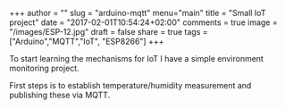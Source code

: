 +++
author = ""
slug = "arduino-mqtt"
menu="main"
title = "Small IoT project"
date = "2017-02-01T10:54:24+02:00"
comments = true
image = "/images/ESP-12.jpg"
draft = false
share = true
tags = ["Arduino","MQTT","IoT", "ESP8266"]
+++

To start learning the mechanisms for IoT I have a simple environment monitoring project.

First steps is to establish temperature/humidity measurement and publishing these via MQTT.


